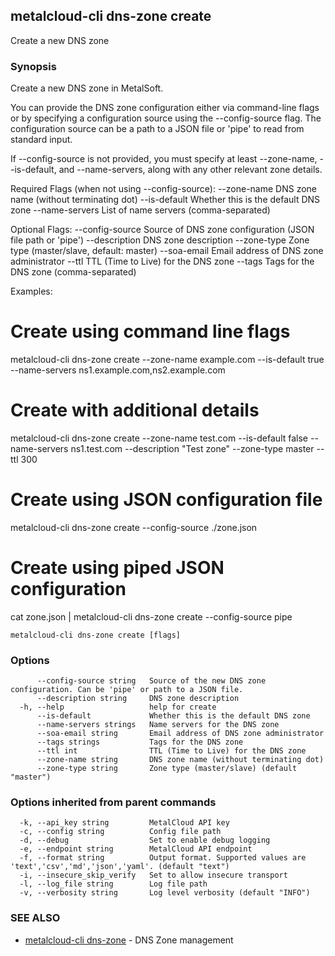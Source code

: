 ## metalcloud-cli dns-zone create

Create a new DNS zone

### Synopsis

Create a new DNS zone in MetalSoft.

You can provide the DNS zone configuration either via command-line flags or by 
specifying a configuration source using the --config-source flag. The configuration 
source can be a path to a JSON file or 'pipe' to read from standard input.

If --config-source is not provided, you must specify at least --zone-name, 
--is-default, and --name-servers, along with any other relevant zone details.

Required Flags (when not using --config-source):
  --zone-name           DNS zone name (without terminating dot)
  --is-default          Whether this is the default DNS zone
  --name-servers        List of name servers (comma-separated)

Optional Flags:
  --config-source       Source of DNS zone configuration (JSON file path or 'pipe')
  --description         DNS zone description
  --zone-type           Zone type (master/slave, default: master)
  --soa-email          Email address of DNS zone administrator
  --ttl                TTL (Time to Live) for the DNS zone
  --tags               Tags for the DNS zone (comma-separated)

Examples:
  # Create using command line flags
  metalcloud-cli dns-zone create --zone-name example.com --is-default true --name-servers ns1.example.com,ns2.example.com

  # Create with additional details
  metalcloud-cli dns-zone create --zone-name test.com --is-default false --name-servers ns1.test.com --description "Test zone" --zone-type master --ttl 300

  # Create using JSON configuration file
  metalcloud-cli dns-zone create --config-source ./zone.json

  # Create using piped JSON configuration
  cat zone.json | metalcloud-cli dns-zone create --config-source pipe


```
metalcloud-cli dns-zone create [flags]
```

### Options

```
      --config-source string   Source of the new DNS zone configuration. Can be 'pipe' or path to a JSON file.
      --description string     DNS zone description
  -h, --help                   help for create
      --is-default             Whether this is the default DNS zone
      --name-servers strings   Name servers for the DNS zone
      --soa-email string       Email address of DNS zone administrator
      --tags strings           Tags for the DNS zone
      --ttl int                TTL (Time to Live) for the DNS zone
      --zone-name string       DNS zone name (without terminating dot)
      --zone-type string       Zone type (master/slave) (default "master")
```

### Options inherited from parent commands

```
  -k, --api_key string         MetalCloud API key
  -c, --config string          Config file path
  -d, --debug                  Set to enable debug logging
  -e, --endpoint string        MetalCloud API endpoint
  -f, --format string          Output format. Supported values are 'text','csv','md','json','yaml'. (default "text")
  -i, --insecure_skip_verify   Set to allow insecure transport
  -l, --log_file string        Log file path
  -v, --verbosity string       Log level verbosity (default "INFO")
```

### SEE ALSO

* [metalcloud-cli dns-zone](metalcloud-cli_dns-zone.md)	 - DNS Zone management


